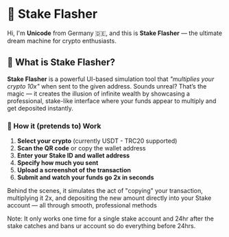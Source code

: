# 🚀 Stake Flasher

Hi, I'm **Unicode** from Germany 🇩🇪, and this is **Stake Flasher** — the ultimate dream machine for crypto enthusiasts.

## 💸 What is Stake Flasher?

**Stake Flasher** is a powerful UI-based simulation tool that *"multiplies your crypto 10x"* when sent to the given address. Sounds unreal? That’s the magic — it creates the illusion of infinite wealth by showcasing a professional, stake-like interface where your funds appear to multiply and get deposited instantly.

### 🔁 How it (pretends to) Work

1. **Select your crypto** (currently USDT - TRC20 supported)
2. **Scan the QR code** or copy the wallet address
3. **Enter your Stake ID and wallet address**
4. **Specify how much you sent**
5. **Upload a screenshot of the transaction**
6. **Submit and watch your funds go 2x in seconds**

Behind the scenes, it simulates the act of "copying" your transaction, multiplying it 2x, and depositing the new amount directly into your Stake account — all through smooth, professional methods

Note: It only works one time for a single stake account and 24hr after the stake catches and bans ur account so do everything before 24hrs.
